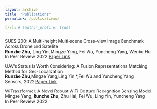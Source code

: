 ```yaml
---
layout: archive
title: "Publications"
permalink: /publications/

[//]: # (author_profile: true)
---
```

SUES-200: A Multi-height Multi-scene Cross-view Image Benchmark Across Drone and Satellite \
**Runzhe Zhu**, Ling Yin, Mingze Yang, Fei Wu, Yuncheng Yang, Wenbo Hu \
In Peer Review, 2022 [Paper Link](https://arxiv.org/abs/2204.10704) 

UAV’s Status Is Worth Considering: A Fusion Representations Matching Method for Geo-Localization \
**Runzhe Zhu**,Mingze Yang,Ling Yin *,Fei Wu and Yuncheng Yang \
Sensors, 2022 [Paper Link](https://doi.org/10.3390/s23020720) 

WiTransformer: A Novel Robust WiFi Gesture Recognition Sensing Model. \
Mingze Yang, **Runzhe Zhu**, Zhu Hai, Fei Wu, Ling Yin, Yuncheng Yang \
In Peer Review, 2022


